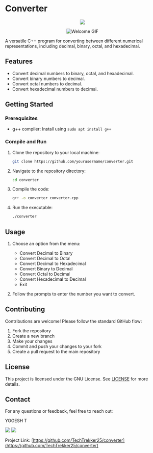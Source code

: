 # Converter

<p align="center">
  <img src="https://img.shields.io/badge/Converter-Tool-blue?colorA=%23000000&colorB=%23008DD5&style=for-the-badge">
</p>

<p align="center">
  <img src="https://media2.giphy.com/media/VRpoenojSjBcEnnrS2/giphy.gif" alt="Welcome GIF">
</p>

A versatile C++ program for converting between different numerical representations, including decimal, binary, octal, and hexadecimal.

## Features

- Convert decimal numbers to binary, octal, and hexadecimal.
- Convert binary numbers to decimal.
- Convert octal numbers to decimal.
- Convert hexadecimal numbers to decimal.

## Getting Started

### Prerequisites

- g++ compiler: Install using `sudo apt install g++`

### Compile and Run

1. Clone the repository to your local machine:

   ```bash
   git clone https://github.com/yourusername/converter.git
   ```

2. Navigate to the repository directory:

   ```bash
   cd converter
   ```

3. Compile the code:

   ```bash
   g++ -o converter convertor.cpp
   ```

4. Run the executable:

   ```bash
   ./converter
   ```

## Usage

1. Choose an option from the menu:
   - Convert Decimal to Binary
   - Convert Decimal to Octal
   - Convert Decimal to Hexadecimal
   - Convert Binary to Decimal
   - Convert Octal to Decimal
   - Convert Hexadecimal to Decimal
   - Exit

2. Follow the prompts to enter the number you want to convert.

## Contributing

Contributions are welcome! Please follow the standard GitHub flow:

1. Fork the repository
2. Create a new branch
3. Make your changes
4. Commit and push your changes to your fork
5. Create a pull request to the main repository

## License

This project is licensed under the  GNU License. See [LICENSE](https://github.com/TechTrekker25/converter/blob/main/LICENSE) for more details.

## Contact

For any questions or feedback, feel free to reach out:

YOGESH T

[<img src="https://img.icons8.com/color/48/000000/linkedin.png"/>](https://www.linkedin.com/in/yogesh-t-5424211bb/)
[<img src="https://img.icons8.com/color/48/000000/gmail-new.png"/>](mailto:higgsboson25022003@gmail.com)

Project Link: [https://github.com/TechTrekker25/converter](https://github.com/TechTrekker25/converter)
